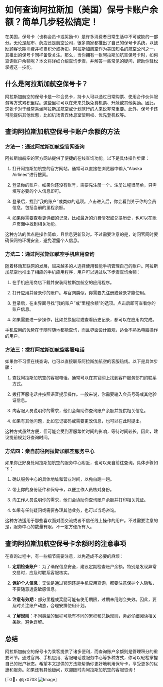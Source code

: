 # 如何查询阿拉斯加（美国）保号卡账户余额？简单几步轻松搞定！

在美国，保号卡（也称会员卡或奖励卡）是许多消费者日常生活中不可或缺的一部分。无论是超市、药店还是航空公司，很多商家都推出了自己的保号卡系统，以鼓励顾客长期消费并积累积分或折扣。阿拉斯加航空作为美国知名的航空公司之一，其推出的保号卡同样备受关注。那么，当你拥有一张阿拉斯加航空保号卡时，如何查询账户余额呢？本文将详细介绍查询步骤，并解答一些常见的疑问，帮助你轻松掌握这一技能。

## 什么是阿拉斯加航空保号卡？

阿拉斯加航空的保号卡是一种会员卡，持卡人可以通过日常购票、使用合作伙伴服务等方式累积里程。这些里程可以在未来兑换免费机票、升舱或其他奖励。因此，这张卡对于经常乘坐阿拉斯加航空或计划旅行的人来说非常重要。此外，保号卡还可能提供其他优惠，比如机场贵宾休息室使用权、优先登机权等。

## 查询阿拉斯加航空保号卡账户余额的方法

### 方法一：通过阿拉斯加航空官网查询

阿拉斯加航空的官方网站提供了便捷的在线查询功能。以下是具体操作步骤：

1. 打开阿拉斯加航空的官方网站。通常可以直接在浏览器中输入“Alaska Airlines”进行搜索。
   
2. 登录你的账户。如果你还没有账号，需要先注册一个。注册过程很简单，只需填写必要的个人信息即可。

3. 登录后，找到“我的账户”或类似的选项。点击进入后，你会看到关于你的会员信息，包括当前的里程余额。

4. 如果你需要查看更详细的记录，比如最近的消费情况或兑换历史，也可以在账户页面中找到相关功能。

这种方法的优点是操作简单，且信息更新及时。不过需要注意的是，访问官网时要确保网络环境安全，避免泄露个人信息。

### 方法二：通过阿拉斯加航空手机应用查询

随着移动互联网的发展，越来越多的人选择使用智能手机管理自己的账户。阿拉斯加航空也推出了相应的手机应用程序，用户可以通过以下步骤查询余额：

1. 在手机应用商店下载并安装阿拉斯加航空的应用程序。

2. 打开应用并登录你的账户。与官网类似，你需要先注册或登录才能使用。

3. 登录后，在主界面寻找“我的账户”或“里程余额”的选项。点击后即可查看你的账户信息。

4. 如果需要进一步操作，比如兑换里程或查看历史记录，都可以在应用内完成。

手机应用的优势在于随时随地都能查询，而且界面设计直观，适合不熟悉电脑操作的用户。

### 方法三：拨打阿拉斯加航空客服电话

如果你不习惯在线查询，也可以直接联系阿拉斯加航空的客服热线。以下是具体步骤：

1. 查找阿拉斯加航空的客服电话。通常可以在其官网上找到客户服务部门的联系方式。

2. 拨打客服电话并按照语音提示操作。一般来说，你需要输入会员号码或其他验证信息。

3. 向客服人员说明你的需求，他们会帮助你查询账户余额并提供相关信息。

4. 如果有其他问题，比如忘记密码或需要更改信息，也可以在此时提出。

这种方式虽然方便，但可能会受到客服繁忙时间的影响，等待时间较长。因此，建议提前规划好查询时间。

### 方法四：亲自前往阿拉斯加航空服务中心

如果你正好身处阿拉斯加航空的服务中心附近，也可以亲自前往查询。具体步骤如下：

1. 确认服务中心的具体地址和营业时间，以免白跑一趟。

2. 带上你的身份证件和保号卡，以便工作人员核对身份。

3. 向工作人员说明你的需求，他们会协助你查询账户余额并打印相关凭证。

4. 如果有任何疑问或需要办理其他业务，也可以当场咨询。

这种方法适用于那些喜欢面对面交流或者不信任线上操作的用户。不过需要注意的是，服务中心的数量有限，不一定方便所有人。

## 查询阿拉斯加航空保号卡余额时的注意事项

在查询过程中，有一些细节需要注意，以免造成不必要的麻烦：

1. **定期检查账户**：为了确保信息安全，建议定期检查账户余额，特别是发现异常交易时，应及时联系客服核实。

2. **保护个人信息**：无论是通过官网还是手机应用查询，都要注意保护个人隐私，不要随意透露敏感信息。

3. **注意有效期**：部分里程或奖励可能有使用期限，过期未用则会失效。因此，要及时关注账户动态，合理安排使用计划。

4. **了解规则**：不同类型的里程可能有不同的累积和兑换规则，务必仔细阅读相关条款，避免误解。

## 总结

阿拉斯加航空的保号卡为乘客提供了诸多便利，而查询账户余额则是管理积分的重要环节。通过官网、手机应用、客服电话或服务中心等多种方式，你可以轻松掌握自己的账户状态。希望本文提供的方法能帮助你更好地利用保号卡，享受更多的优惠和服务。如果还有其他疑问，欢迎随时向阿拉斯加航空的客服咨询！

[TG💪+ @jx0703 ![Image](https://github.com/user-attachments/assets/dbca1d08-cadb-493c-b0ec-ad6f7a83f270)]